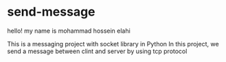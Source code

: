# send-message

hello!
my name is mohammad hossein elahi 

This is a messaging project with socket library in Python
In this project, we send a message between clint and server by using tcp protocol

